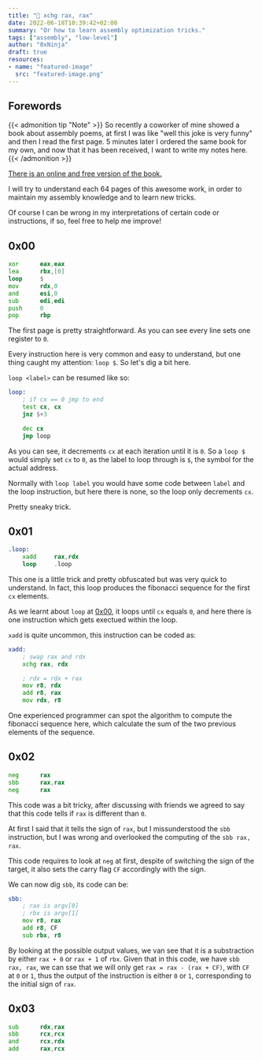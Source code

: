 ```yaml
---
title: "🔎 xchg rax, rax"
date: 2022-06-18T10:39:42+02:00
summary: "Or how to learn assembly optimization tricks."
tags: ["assembly", "low-level"]
author: "0xNinja"
draft: true
resources:
- name: "featured-image"
  src: "featured-image.png"
---
```


## Forewords

{{< admonition tip "Note" >}}
So recently a coworker of mine showed a book about assembly poems, at first I was like "well this joke is very funny" and then I read the first page. 5 minutes later I ordered the same book for my own, and now that it has been received, I want to write my notes here.
{{< /admonition >}}

[There is an online and free version of the book.](https://www.xorpd.net/pages/xchg_rax/snip_00.html)

I will try to understand each 64 pages of this awesome work, in order to maintain my assembly knowledge and to learn new tricks.

Of course I can be wrong in my interpretations of certain code or instructions, if so, feel free to help me improve!

## 0x00

```asm
xor      eax,eax
lea      rbx,[0]
loop     $
mov      rdx,0
and      esi,0
sub      edi,edi
push     0
pop      rbp
```

The first page is pretty straightforward. As you can see every line sets one register to `0`.

Every instruction here is very common and easy to understand, but one thing caught my attention: `loop $`. So let's dig a bit here.

`loop <label>` can be resumed like so:

```asm
loop:
    ; if cx == 0 jmp to end
    test cx, cx
    jnz $+3

    dec cx
    jmp loop
```

As you can see, it decrements `cx` at each iteration until it is `0`. So a `loop $` would simply set `cx` to `0`, as the label to loop through is `$`, the symbol for the actual address.

Normally with `loop label` you would have some code between `label` and the loop instruction, but here there is none, so the loop only decrements `cx`.

Pretty sneaky trick.

## 0x01

```asm
.loop:
    xadd     rax,rdx
    loop     .loop
```

This one is a little trick and pretty obfuscated but was very quick to understand. In fact, this loop produces the fibonacci sequence for the first `cx` elements.

As we learnt about `loop` at [0x00](#0x00), it loops until `cx` equals `0`, and here there is one instruction which gets exectued within the loop.

`xadd` is quite uncommon, this instruction can be coded as:

```asm
xadd:
    ; swap rax and rdx
    xchg rax, rdx

    ; rdx = rdx + rax
    mov r8, rdx
    add r8, rax
    mov rdx, r8
```

One experienced programmer can spot the algorithm to compute the fibonacci sequence here, which calculate the sum of the two previous elements of the sequence.

## 0x02

```asm
neg      rax
sbb      rax,rax
neg      rax
```

This code was a bit tricky, after discussing with friends we agreed to say that this code tells if `rax` is different than `0`.

At first I said that it tells the sign of `rax`, but I missunderstood the `sbb` instruction, but I was wrong and overlooked the computing of the `sbb rax, rax`.

This code requires to look at `neg` at first, despite of switching the sign of the target, it also sets the carry flag `CF` accordingly with the sign.

We can now dig `sbb`, its code can be:

```asm
sbb:
    ; rax is argv[0]
    ; rbx is argv[1]
    mov r8, rax
    add r8, CF
    sub rbx, r8
```

By looking at the possible output values, we van see that it is a substraction by either `rax + 0` or `rax + 1` of `rbx`. Given that in this code, we have `sbb rax, rax`, we can sse that we will only get `rax = rax - (rax + CF)`, with `CF` at `0` or `1`, thus the output of the instruction is either `0` or `1`, corresponding to the initial sign of `rax`.

## 0x03

```asm
sub      rdx,rax
sbb      rcx,rcx
and      rcx,rdx
add      rax,rcx
```

